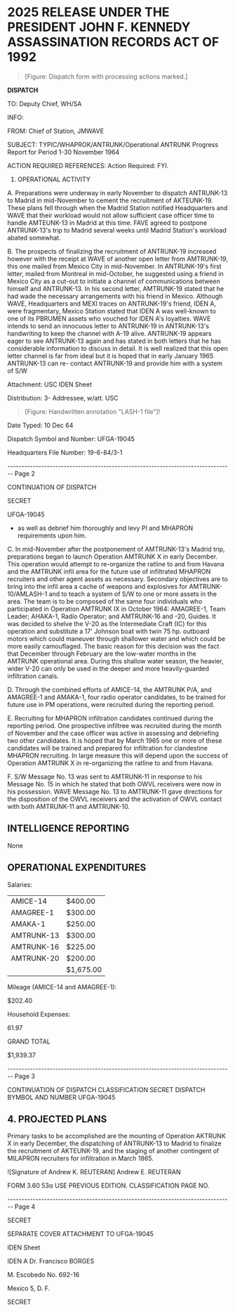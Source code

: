 # 2025 RELEASE UNDER THE PRESIDENT JOHN F. KENNEDY ASSASSINATION RECORDS ACT OF 1992

> [Figure: Dispatch form with processing actions marked.]

**DISPATCH**

TO: Deputy Chief, WH/SA

INFO:

FROM: Chief of Station, JMWAVE

SUBJECT: TYPIC/WHAPROK/ANTRUNK/Operational
ANTRUNK Progress Report for Period 1-30 November 1964

ACTION REQUIRED REFERENCES: Action Required: FYI.

1. OPERATIONAL ACTIVITY

A. Preparations were underway in early November to dispatch ANTRUNK-13 to Madrid in mid-November to cement the recruitment of AKTEUNK-19. These plans fell through when the Madrid Station notified Headquarters and WAVE that their workload would not allow sufficient case officer time to handle AMTEUNK-13 in Madrid at this time. FAVE agreed to postpone ANTRUNK-13's trip to Madrid several weeks until Madrid Station's workload abated somewhat.

B. The prospects of finalizing the recruitment of ANTRUNK-19 increased however with the receipt at WAVE of another open letter from AMTRUNK-19, this one mailed from Mexico City in mid-November. In ANTRUNK-19's first letter, mailed from Montreal in mid-October, he suggested using a friend in Mexico City as a cut-out to initiate a channel of communications between himself and ANTRUNK-13. In his second letter, AMTRUNK-19 stated that he had wade the necessary arrangements with his friend in Mexico. Although WAVE, Headquarters and MΕΧΙ traces on ANTRUNK-19's friend, IDEN A, were fragmentary, Mexico Station stated that IDEN A was well-known to one of its PBRUMEN assets who vouched for IDEN A's loyalties. WAVE intends to send an innocuous letter to ANTRUNK-19 in ANTRUNK-13's handwriting to keep the channel with A-19 alive. ANTRUNK-19 appears eager to see ANTRUNK-13 again and has stated in both letters that he has considerable information to discuss in detail. It is well realized that this open letter channel is far from ideal but it is hoped that in early January 1965 ANTRUNK-13 can re- contact ANTRUNK-19 and provide him with a system of S/W

Attachment: USC IDEN Sheet

Distribution: 3- Addressee, w/att. USC

> [Figure: Handwritten annotation "LASH-1 file"]!

Date Typed: 10 Dec 64

Dispatch Symbol and Number: UFGA-19045

Headquarters File Number: 19-6-84/3-1


-------------------------------------------------------------------------------- Page 2

CONTINUATION OF
DISPATCH

SECRET

UFGA-19045

*   as well as debrief him thoroughly and levy PI and MHAPRON requirements upon him.

C. In mid-November after the postponement of AMTRUNK-13's Madrid trip, preparations began to launch Operation AMTRUNK X in early December. This operation would attempt to re-organize the ratline to and from Havana and the AMTRUNK infil area for the future use of infiltrated MHAPRON recruiters and other agent assets as necessary. Secondary objectives are to bring into the infil area a cache of weapons and explosives for AMTRUNK-10/AMLASH-1 and to teach a system of S/W to one or more assets in the area. The team is to be composed of the same four individuals who participated in Operation AMTRUNK IX in October 1964: AMAGREE-1, Team Leader; AHAKA-1, Radio Operator; and AMTRUNK-16 and -20, Guides. It was decided to shelve the V-20 as the Intermediate Craft (IC) for this operation and substitute a 17' Johnson boat with twin 75 hp. outboard motors which could maneuver through shallower water and which could be more easily camouflaged. The basic reason for this decision was the fact that December through February are the low-water months in the AMTRUNK operational area. During this shallow water season, the heavier, wider V-20 can only be used in the deeper and more heavily-guarded infiltration canals.

D. Through the combined efforts of AMICE-14, the AMTRUNK P/A, and AMAGREE-1 and AMAKA-1, four radio operator candidates, to be trained for future use in PM operations, were recruited during the reporting period.

E. Recruiting for MHAPRON infiltration candidates continued during the reporting period. One prospective infiltree was recruited during the month of November and the case officer was active in assessing and debriefing two other candidates. It is hoped that by March 1965 one or more of these candidates will be trained and prepared for infiltration for clandestine MHAPRON recruiting. In large measure this will depend upon the success of Operation AMTRUNK X in re-organizing the ratline to and from Havana.

F. S/W Message No. 13 was sent to AMTRUNK-11 in response to his Message No. 15 in which he stated that both OWVL receivers were now in his possession. WAVE Message No. 13 to AMTRUNK-11 gave directions for the disposition of the OWVL receivers and the activation of OWVL contact with both AMTRUNK-11 and AMTRUNK-10.

## INTELLIGENCE REPORTING

None

## OPERATIONAL EXPENDITURES

Salaries:

|            |           |
| ---------- | --------- |
| AMICE-14   | $400.00   |
| AMAGREE-1  | $300.00   |
| AMAKA-1    | $250.00   |
| AMTRUNK-13 | $300.00   |
| AMTRUNK-16 | $225.00   |
| AMTRUNK-20 | $200.00   |
|            | $1,675.00 |


Mileage (AMICE-14 and AMAGREE-1):

$202.40

Household Expenses:

61.97

GRAND TOTAL

$1,939.37


-------------------------------------------------------------------------------- Page 3

CONTINUATION OF
DISPATCH
CLASSIFICATION
SECRET
DISPATCH BYMBOL AND NUMBER
UFGA-19045

## 4. PROJECTED PLANS

Primary tasks to be accomplished are the mounting of Operation AKTRUNK X in early December, the dispatching of ANTRUNK-13 to Madrid to finalize the recruitment of AKTEUNK-19, and the staging of another contingent of MILAPRON recruiters for infiltration in March 1865.

![Signature of Andrew K. REUTERAN]
Andrew E. REUTERAN

FORM
3.60
53α
USE PREVIOUS EDITION.
CLASSIFICATION
PAGE NO.


-------------------------------------------------------------------------------- Page 4

SECRET

SEPARATE COVER ATTACHMENT
TO UFGA-19045

IDEN Sheet

IDEN A Dr. Francisco BORGES

M. Escobedo No. 692-16

Mexico 5, D. F.

SECRET
